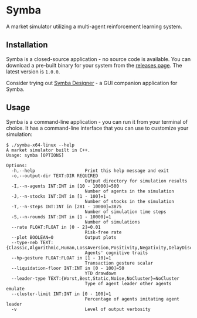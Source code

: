 # Symba
A market simulator utilizing a multi-agent reinforcement learning system.

## Installation
Symba is a closed-source application - no source code is available. You can download a pre-built binary for your system from the [releases page](https://github.com/andreasxp/symba-releases/releases). The latest version is `1.0.0`.

Consider trying out [Symba Designer](https://github.com/andreasxp/symba-gui) - a GUI companion application for Symba.

## Usage
Symba is a command-line application - you can run it from your terminal of choice. It has a command-line interface that you can use to customize your simulation:
```
$ ./symba-x64-linux --help
A market simulator built in C++.
Usage: symba [OPTIONS]

Options:
  -h,--help                   Print this help message and exit
  -o,--output-dir TEXT:DIR REQUIRED
                              Output directory for simulation results
  -I,--n-agents INT:INT in [10 - 10000]=500
                              Number of agents in the simulation
  -J,--n-stocks INT:INT in [1 - 100]=1
                              Number of stocks in the simulation
  -T,--n-steps INT:INT in [281 - 10000]=3875
                              Number of simulation time steps
  -S,--n-rounds INT:INT in [1 - 10000]=1
                              Number of simulations
  --rate FLOAT:FLOAT in [0 - 2]=0.01
                              Risk-free rate
  --plot BOOLEAN=0            Output plots
  --type-neb TEXT:{Classic,Algorithmic,Human,LossAversion,Positivity,Negativity,DelayDiscounting,Fear,Greed,LearningRate}=Classic
                              Agents' cognitive traits
  --hp-gesture FLOAT:FLOAT in [1 - 10]=1
                              Transaction gesture scalar
  --liquidation-floor INT:INT in [0 - 100]=50
                              YTD drawdown
  --leader-type TEXT:{Worst,Best,Static,Noise,NoCluster}=NoCluster
                              Type of agent leader other agents emulate
  --cluster-limit INT:INT in [0 - 100]=1
                              Percentage of agents imitating agent leader
  -v                          Level of output verbosity
```

